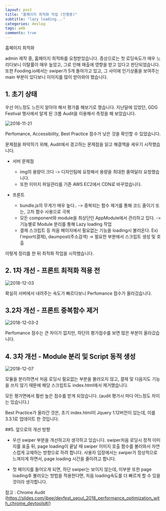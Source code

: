 ```yaml
---
layout: post
title: "홈페이지 최적화 작업 (진행중)"
subtitle: "lazy loading..."
categories: devlog
tags: web
comments: true
---
```


홈페이지 최적화

admin 제작 중, 홈페이지 최적화를 요청받았습니다.
증상으로는 첫 로딩속도가 매우 느리다보니 이탈률이 매우 높았고, 그로 인해 매출에 영향을 받고 있다고 판단되었습니다.
또한 Fooding.io에서는 swiper가 5개 돌아가고 있고, 그 사이에 인기상품을 보여주는 main 부분이 있다보니 이미지를 많이 받아와야 했습니다.


## 1. 초기 상태


우선 어느정도 느린지 알아야 해서 평가를 해보기로 했습니다.
지난달에 있었던, GDG Festival 행사에서 알게 된 크롬 Audit을 이용해서 측정을 해 보았습니다.

<!-- [![](bluelion2.github.io/assets/img/181208/2018-11-21.png)](#) -->
![2018-11-21](https://user-images.githubusercontent.com/34129711/49682327-e1fa2a00-faf5-11e8-9c6e-f0b6f871682d.png)

Perfomance, Accessibility, Best Practice 점수가 낮은 것을 확인할 수 있었습니다. 

문제점을 파악하기 위해, Audit에서 경고하는 문제점을 읽고 해결책을 세우기 시작했습니다.

 -  서버 문제점
    - img의 용량이 크다 -> 디자인팀에 요청해서 용량을 최대한 줄여달라 요청했습니다.
    - 또한 이미지 파일관리를 기존 AWS EC2에서 CDN로 바꾸었습니다.

 - 프론트 
    - bundle.js의 무게가 매우 높다.. -> 중복되는 함수 제거를 통해 코드 줄이기 또는, 고차 함수 사용으로 극복
    - 모든 component와 module을 최상단인 AppModule에서 관리하고 있다.
        -> 기능별로 Module 분리를 통해 Lazy loading 작업
    - 결제 스크립트 등 처음 페이지에서 필요없는 기능을 loading시 불러온다. 
    Ex) I'mport(결제), daumpost(주소검색)
        -> 필요한 부분에서 스크립트 생성 및 호출



이렇게 정리를 한 뒤 최적화 작업을 시작했습니다.

## 2. 1차 개선 - 프론트 최적화 적용 전
<!-- [![](bluelion2.github.io/assets/img/181208/2018-12-03.png)](#) -->
![2018-12-03](https://user-images.githubusercontent.com/34129711/49682352-0bb35100-faf6-11e8-92a0-c5eacf8ff185.png)

확실히 서버에서 내려주는 속도가 빠르다보니 Perfomance 점수가 올라갔습니다.

## 3.2차 개선 - 프론트 중복함수 제거
<!-- [![](bluelion2.github.io/assets/img/181208/2018-12-03-2.png)](#) -->
![2018-12-03-2](https://user-images.githubusercontent.com/34129711/49682357-27b6f280-faf6-11e8-93d5-d53f51eee65e.png)

Perfomance 점수는 큰 차이가 없지만, 하단의 평가점수를 보면 많은 부분이 올라갔습니다.


## 4. 3차 개선 - Module 분리 및 Script 동적 생성

<!-- [![](bluelion2.github.io/assets/img/181208/2018-12-07.png)](#) -->
![2018-12-07](https://user-images.githubusercontent.com/34129711/49682367-3f8e7680-faf6-11e8-8e5e-3afa8c17b4fc.png)

모듈을 분리하면서 처음 로딩시 필요없는 부분을 불러오지 않고, 
결제 및 다음지도 기능을 쓰지 않기 때문에 해당 스크립트도 index.html에서 제거했습니다. 

모든 평가면에서 훨씬 높은 점수를 받게 되었습니다. 
(audit 평가시 마다 어느정도 차이는 있습니다.)

Best Practice가 올라간 것은, 초기 index.html이 Jquery 1.12버전이 있는데, 이를 3.3.1로 업데이트 한 것입니다.


##5. 앞으로의 개선 방향

- 우선 swiper 부분을 개선하고자 생각하고 있습니다. 
swiper처음 로딩시 정적 이미지를 표출 뒤, page loading이 끝날 때 swiper 이미지 호출 함수를 불러와서
자연스럽게 교체하는 방향으로 하려 합니다.
사용자 입장에서는 swiper가 정상적으로 느껴지게 하면서, page loading 시간을 줄이려고 합니다.

- 첫 페이지를 들어오게 되면, 하단 swiper는 보이지 않는데, 이부분 또한 page loading후 불러오는 방법을 적용한다면,
처음 loading속도를 더 빠르게 할 수 있을 것이라 생각합니다.



참고 : Chrome Audit 
(https://slides.com/jbee/devfest_seoul_2018_performance_optimization_with_chrome_devtools#/)